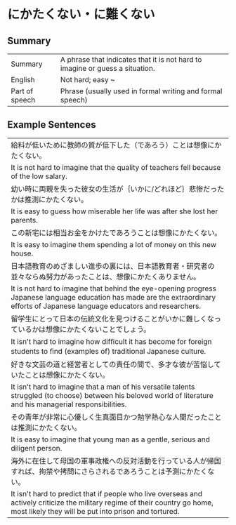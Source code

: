 # にかたくない・に難くない

## Summary

<table><tr>   <td>Summary</td>   <td>A phrase that indicates that it is not hard to imagine or guess a situation.</td></tr><tr>   <td>English</td>   <td>Not hard; easy ~</td></tr><tr>   <td>Part of speech</td>   <td>Phrase (usually used in formal writing and formal speech)</td></tr></table>

## Example Sentences

<table><tr><td>給料が低いために教師の質が低下した（であろう）ことは想像にかたくない。</td></tr><tr><td>It is not hard to imagine that the quality of teachers fell because of the low salary.</td></tr><tr><td>幼い時に両親を失った彼女の生活が｛いかに/どれほど｝悲惨だったかは推測にかたくない。</td></tr><tr><td>It is easy to guess how miserable her life was after she lost her parents.</td></tr><tr><td>この新宅には相当お金をかけたであろうことは想像にかたくない。</td></tr><tr><td>It is easy to imagine them spending a lot of money on this new house.</td></tr><tr><td>日本語教育のめざましい進歩の裏には、日本語教育者・研究者の並々ならぬ努力があったことは、想像にかたくありません。</td></tr><tr><td>It is not hard to imagine that behind the eye-opening progress Japanese language education has made are the extraordinary efforts of Japanese language educators and researchers.</td></tr><tr><td>留学生にとって日本の伝統文化を見つけることがいかに難しくなっているかは想像にかたくないことでしょう。</td></tr><tr><td>It isn't hard to imagine how difﬁcult it has become for foreign students to ﬁnd (examples of) traditional Japanese culture.</td></tr><tr><td>好きな文芸の道と経営者としての責任の間で、多才な彼が苦悩していたことは想像にかたくない。</td></tr><tr><td>It isn't hard to imagine that a man of his versatile talents struggled (to choose) between his beloved world of literature and his managerial responsibilities.</td></tr><tr><td>その青年が非常に心優しく生真面目かつ勉学熱心な人間だったことは推測にかたくない。</td></tr><tr><td>It is easy to imagine that young man as a gentle, serious and diligent person.</td></tr><tr><td>海外に在住して母国の軍事政権への反対活動を行っている人が帰国すれば、拘禁や拷問にさらされるであろうことは予測にかたくない。</td></tr><tr><td>It isn't hard to predict that if people who live overseas and actively criticize the military regime of their country go home, most likely they will be put into prison and tortured.</td></tr></table>

